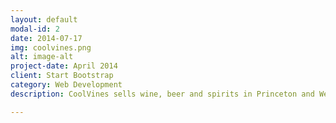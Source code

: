 ```yaml
---
layout: default
modal-id: 2
date: 2014-07-17
img: coolvines.png
alt: image-alt
project-date: April 2014
client: Start Bootstrap
category: Web Development
description: CoolVines sells wine, beer and spirits in Princeton and Westfield, NJ as well as online. I built CoolVines.com and its bridge with the various in-store databases from scratch with a design provided by a graphic designer. At CoolVines.com, customers can shop for wine, rate wines in their public/private journal, view their in-store purchases, build attitude packs, buy gift certificates and tickets to events, and more.

---
```

